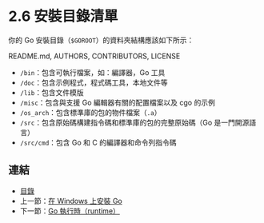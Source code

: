 # 2.6 安裝目錄清單

你的 Go 安裝目錄（`$GOROOT`）的資料夾結構應該如下所示：

README.md, AUTHORS, CONTRIBUTORS, LICENSE

- `/bin`：包含可執行檔案，如：編譯器，Go 工具
- `/doc`：包含示例程式，程式碼工具，本地文件等
- `/lib`：包含文件模版
- `/misc`：包含與支援 Go 編輯器有關的配置檔案以及 cgo 的示例
- `/os_arch`：包含標準庫的包的物件檔案（`.a`）
- `/src`：包含原始碼構建指令碼和標準庫的包的完整原始碼（Go 是一門開源語言）
- `/src/cmd`：包含 Go 和 C 的編譯器和命令列指令碼

## 連結

- [目錄](directory.md)
- 上一節：[在 Windows 上安裝 Go](02.5.md)
- 下一節：[Go 執行時（runtime）](02.7.md)